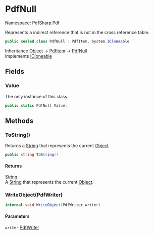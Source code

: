 # PdfNull

Namespace: PdfSharp.Pdf

Represents a indirect reference that is not in the cross reference table.

```csharp
public sealed class PdfNull : PdfItem, System.ICloneable
```

Inheritance [Object](https://docs.microsoft.com/en-us/dotnet/api/system.object) → [PdfItem](./pdfsharp.pdf.pdfitem) → [PdfNull](./pdfsharp.pdf.pdfnull)<br>
Implements [ICloneable](https://docs.microsoft.com/en-us/dotnet/api/system.icloneable)

## Fields

### **Value**

The only instance of this class.

```csharp
public static PdfNull Value;
```

## Methods

### **ToString()**

Returns a [String](https://docs.microsoft.com/en-us/dotnet/api/system.string) that represents the current [Object](https://docs.microsoft.com/en-us/dotnet/api/system.object).

```csharp
public string ToString()
```

#### Returns

[String](https://docs.microsoft.com/en-us/dotnet/api/system.string)<br>
A [String](https://docs.microsoft.com/en-us/dotnet/api/system.string) that represents the current [Object](https://docs.microsoft.com/en-us/dotnet/api/system.object).

### **WriteObject(PdfWriter)**

```csharp
internal void WriteObject(PdfWriter writer)
```

#### Parameters

`writer` [PdfWriter](./pdfsharp.pdf.io.pdfwriter)<br>
